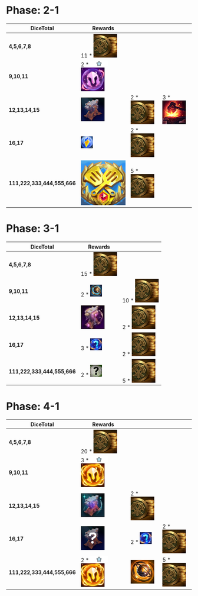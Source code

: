 # Phase: 2-1
| **DiceTotal**               | **Rewards**                                                                                                                    |                                                   |                                                           |
| -                           | -                                                                                                                              | -                                                 | -                                                         |
| **4,5,6,7,8**               | 11 * ![Gold](../../tftspecs/icon/rewards/Gold.png)                                                                             |                                                   |                                                           |
| **9,10,11**                 | 2 * ![Unit_Star](../../tftspecs/icon/rewards/Champion_Star_1.png)![Unit_Cost](../../tftspecs/icon/rewards/Champion_Cost_4.png) |                                                   |                                                           |
| **12,13,14,15**             | ![ItemAnvil](../../tftspecs/icon/rewards/ItemAnvil.png)                                                                        | 2 * ![Gold](../../tftspecs/icon/rewards/Gold.png) | 3 * ![Reforger](../../tftspecs/icon/rewards/Reforger.png) |
| **16,17**                   | ![masterwork_upgrade](../../tftspecs/icon/rewards/masterwork_upgrade.png)                                                      | 2 * ![Gold](../../tftspecs/icon/rewards/Gold.png) |                                                           |
| **111,222,333,444,555,666** | ![TacticiansCrown](../../tftitems/icon/set15/Crown/ForceofNature.png)                                                          | 5 * ![Gold](../../tftspecs/icon/rewards/Gold.png) |                                                           |
# Phase: 3-1
| **DiceTotal**               | **Rewards**                                                                               |                                                    |
| -                           | -                                                                                         | -                                                  |
| **4,5,6,7,8**               | 15 * ![Gold](../../tftspecs/icon/rewards/Gold.png)                                        |                                                    |
| **9,10,11**                 | 2 * ![LesserChampionDuplicator](../../tftspecs/icon/rewards/LesserChampionDuplicator.png) | 10 * ![Gold](../../tftspecs/icon/rewards/Gold.png) |
| **12,13,14,15**             | ![ArtifactAnvil](../../tftspecs/icon/rewards/ArtifactAnvil.png)                           | 2 * ![Gold](../../tftspecs/icon/rewards/Gold.png)  |
| **16,17**                   | 3 * ![Component](../../tftspecs/icon/rewards/Component.jpg)                               | 2 * ![Gold](../../tftspecs/icon/rewards/Gold.png)  |
| **111,222,333,444,555,666** | 2 * ![Emblem](../../tftspecs/icon/rewards/Emblem.jpg)                                     | 5 * ![Gold](../../tftspecs/icon/rewards/Gold.png)  |
# Phase: 4-1
| **DiceTotal**               | **Rewards**                                                                                                                    |                                                                           |                                                   |
| -                           | -                                                                                                                              | -                                                                         | -                                                 |
| **4,5,6,7,8**               | 20 * ![Gold](../../tftspecs/icon/rewards/Gold.png)                                                                             |                                                                           |                                                   |
| **9,10,11**                 | 3 * ![Unit_Star](../../tftspecs/icon/rewards/Champion_Star_1.png)![Unit_Cost](../../tftspecs/icon/rewards/Champion_Cost_5.png) |                                                                           |                                                   |
| **12,13,14,15**             | ![SupportAnvil](../../tftspecs/icon/rewards/SupportAnvil.png)                                                                  | 2 * ![Gold](../../tftspecs/icon/rewards/Gold.png)                         |                                                   |
| **16,17**                   | ![Item](../../tftspecs/icon/rewards/Item.png)                                                                                  | 2 * ![Component](../../tftspecs/icon/rewards/Component.jpg)               | 2 * ![Gold](../../tftspecs/icon/rewards/Gold.png) |
| **111,222,333,444,555,666** | 2 * ![Unit_Star](../../tftspecs/icon/rewards/Champion_Star_1.png)![Unit_Cost](../../tftspecs/icon/rewards/Champion_Cost_5.png) | ![ChampionDuplicator](../../tftspecs/icon/rewards/ChampionDuplicator.png) | 5 * ![Gold](../../tftspecs/icon/rewards/Gold.png) |
